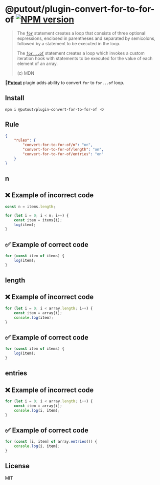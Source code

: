 # @putout/plugin-convert-for-to-for-of [![NPM version][NPMIMGURL]][NPMURL]

[NPMIMGURL]: https://img.shields.io/npm/v/@putout/plugin-convert-for-to-for-of.svg?style=flat&longCache=true
[NPMURL]: https://npmjs.org/package/@putout/plugin-convert-for-to-for-of "npm"

> The [`for`](https://developer.mozilla.org/en-US/docs/Web/JavaScript/Reference/Statements/for) statement creates a loop that consists of three optional expressions, enclosed in parentheses and separated by semicolons, followed by a statement to be executed in the loop.
>
> The [`for...of`](https://developer.mozilla.org/en-US/docs/Web/JavaScript/Reference/Statements/for...of) statement creates a loop which invokes a custom iteration hook with statements to be executed for the value of each element of an array.
>
> (c) MDN

🐊[**Putout**](https://github.com/coderaiser/putout) plugin adds ability to convert `for` to `for...of` loop.

## Install

```
npm i @putout/plugin-convert-for-to-for-of -D
```

## Rule

```json
{
    "rules": {
        "convert-for-to-for-of/n": "on",
        "convert-for-to-for-of/length": "on",
        "convert-for-to-for-of/entries": "on"
    }
}
```



## n

## ❌ Example of incorrect code

```js
const n = items.length;

for (let i = 0; i < n; i++) {
    const item = items[i];
    log(item);
}
```

## ✅ Example of correct code

```js
for (const item of items) {
    log(item);
}
```

## length

## ❌ Example of incorrect code

```js
for (let i = 0; i < array.length; i++) {
    const item = array[i];
    console.log(item);
}
```

## ✅ Example of correct code

```js
for (const item of items) {
    log(item);
}
```

## entries

## ❌ Example of incorrect code

```js
for (let i = 0; i < array.length; i++) {
    const item = array[i];
    console.log(i, item);
}
```

## ✅ Example of correct code

```js
for (const [i, item] of array.entries()) {
    console.log(i, item);
}
```

## License

MIT
